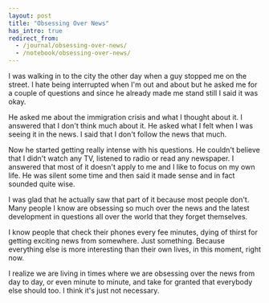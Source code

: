```yaml
---
layout: post
title: "Obsessing Over News"
has_intro: true
redirect_from:
  - /journal/obsessing-over-news/
  - /notebook/obsessing-over-news/
---
```


I was walking in to the city the other day when a guy stopped me on the street. I hate being interrupted when I'm out and about but he asked me for a couple of questions and since he already made me stand still I said it was okay.

He asked me about the immigration crisis and what I thought about it. I answered that I don't think much about it. He asked what I felt when I was seeing it in the news. I said that I don't follow the news that much.

Now he started getting really intense with his questions. He couldn't believe that I didn't watch any TV, listened to radio or read any newspaper. I answered that most of it doesn't apply to me and I like to focus on my own life. He was silent some time and then said it made sense and in fact sounded quite wise.

I was glad that he actually saw that part of it because most people don't. Many people I know are obsessing so much over the news and the latest development in questions all over the world that they forget themselves.

I know people that check their phones every fee minutes, dying of thirst for getting exciting news from somewhere. Just something. Because everything else is more interesting than their own lives, in this moment, right now.

I realize we are living in times where we are obsessing over the news from day to day, or even minute to minute, and take for granted that everybody else should too. I think it's just not necessary.
